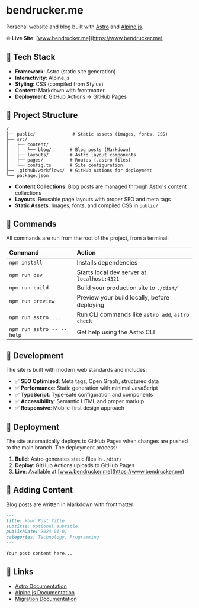 # bendrucker.me

Personal website and blog built with [Astro](https://astro.build) and [Alpine.js](https://alpinejs.dev).

🌐 **Live Site**: [www.bendrucker.me](https://www.bendrucker.me)

## 🚀 Tech Stack

- **Framework**: Astro (static site generation)
- **Interactivity**: Alpine.js
- **Styling**: CSS (compiled from Stylus)
- **Content**: Markdown with frontmatter
- **Deployment**: GitHub Actions → GitHub Pages

## 📁 Project Structure

```text
/
├── public/              # Static assets (images, fonts, CSS)
├── src/
│   ├── content/
│   │   └── blog/       # Blog posts (Markdown)
│   ├── layouts/        # Astro layout components
│   ├── pages/          # Routes (.astro files)
│   └── config.ts       # Site configuration
├── .github/workflows/  # GitHub Actions for deployment
└── package.json
```

- **Content Collections**: Blog posts are managed through Astro's content collections
- **Layouts**: Reusable page layouts with proper SEO and meta tags
- **Static Assets**: Images, fonts, and compiled CSS in `public/`

## 🧞 Commands

All commands are run from the root of the project, from a terminal:

| Command                   | Action                                           |
| :------------------------ | :----------------------------------------------- |
| `npm install`             | Installs dependencies                            |
| `npm run dev`             | Starts local dev server at `localhost:4321`      |
| `npm run build`           | Build your production site to `./dist/`          |
| `npm run preview`         | Preview your build locally, before deploying     |
| `npm run astro ...`       | Run CLI commands like `astro add`, `astro check` |
| `npm run astro -- --help` | Get help using the Astro CLI                     |

## 🚧 Development

The site is built with modern web standards and includes:

- ✅ **SEO Optimized**: Meta tags, Open Graph, structured data
- ✅ **Performance**: Static generation with minimal JavaScript  
- ✅ **TypeScript**: Type-safe configuration and components
- ✅ **Accessibility**: Semantic HTML and proper markup
- ✅ **Responsive**: Mobile-first design approach

## 🚀 Deployment

The site automatically deploys to GitHub Pages when changes are pushed to the main branch. The deployment process:

1. **Build**: Astro generates static files in `./dist/`
2. **Deploy**: GitHub Actions uploads to GitHub Pages
3. **Live**: Available at [www.bendrucker.me](https://www.bendrucker.me)

## 📝 Adding Content

Blog posts are written in Markdown with frontmatter:

```markdown
---
title: Your Post Title
subtitle: Optional subtitle
publishDate: 2024-01-01
categories: Technology, Programming
---

Your post content here...
```

## 🔗 Links

- [Astro Documentation](https://docs.astro.build)
- [Alpine.js Documentation](https://alpinejs.dev)
- [Migration Documentation](./MIGRATION.md)
